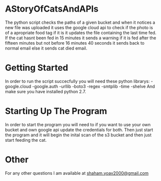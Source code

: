 # AStoryOfCatsAndAPIs
The python script checks the paths of a given bucket and when it notices 
a new file was uploaded it uses the google cloud api to check if the 
photo is of a apropriate food tag if it is it updates the file containing 
the last time fed. If the cat hasnt been fed in 15 minutes it sends a warning
if it is fed after the fifteen minutes but not before 16 minutes 40 seconds it 
sends back to normal email else it sends cat died email.
# Getting Started
In order to run the script succecfully you will need these python librarys:
-google.cloud 
-google.auth
-urllib
-boto3
-regex
-smtplib
-time
-shelve
And make sure you have installed python 2.7.
# Starting Up The Program
In order to start the program you will need to if you want to use your own bucket and own google api update the credentials 
for both.
Then just start the program and it will begin the inital scan of the s3 bucket and then just start feeding the cat.
# Other 
For any other questions I am available at shaham.yoav2000@gmail.com 

